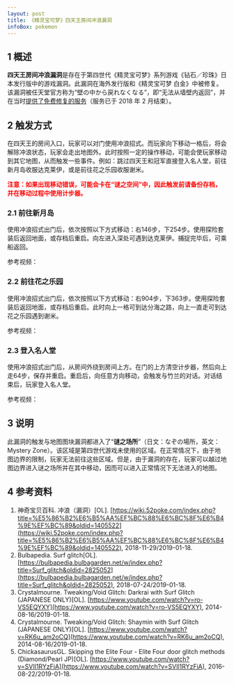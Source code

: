 ```yaml
---
layout: post
title: 《精灵宝可梦》四天王房间冲浪漏洞
infoBox: pokemon
---
```

## 1 概述
**四天王房间冲浪漏洞**是存在于第四世代《精灵宝可梦》系列游戏《钻石／珍珠》日本发行版中的游戏漏洞。此漏洞在海外发行版和《精灵宝可梦 白金》中被修复。该漏洞被任天堂官方称为“壁の中から戻れなくなる”，即“无法从墙壁内返回”，并在当时[提供了免费修复的服务](https://www.nintendo.co.jp/ds/adaj/info/index.html)（服务已于 2018 年 2 月结束）。

## 2 触发方式
在四天王的房间入口，玩家可以对门使用冲浪招式。而玩家向下移动一格后，将会解除冲浪状态，玩家会走出地图外。此时按照一定的操作移动，可能会使玩家移动到其它地图，从而触发一些事件。例如：跳过四天王和冠军直接登入名人堂，前往新月岛收服达克莱伊，或是前往花之乐园收服谢米。

<p style="color: #F00; font-weight: bold;">注意：如果出现移动错误，可能会卡在“谜之空间”中，因此触发前请备份存档，并在移动过程中使用计步器。</p>

### 2.1 前往新月岛
使用冲浪招式出门后，依次按照以下方式移动：右146步，下254步。使用探险套装后返回地面，或存档后重启。向左进入深处可遇到达克莱伊。捕捉完毕后，可乘船返回。

参考视频：

<div class="bilibiliBox" data-aid="35191961" data-page="1"></div>

### 2.2 前往花之乐园
使用冲浪招式出门后，依次按照以下方式移动：右904步，下363步。使用探险套装后返回地面，或存档后重启。此时向上一格可到达分海之路，向上一直走可到达花之乐园遇到谢米。

参考视频：

<div class="bilibiliBox" data-aid="35191961" data-page="2"></div>

### 2.3 登入名人堂
使用冲浪招式出门后，从房间外绕到房间上方。在门的上方清空计步器，然后向上走64步，保存并重启。重启后，向任意方向移动，会触发与竹兰的对话。对话结束后，玩家登入名人堂。

参考视频：
 
<div class="bilibiliBox" data-aid="35192217" data-page="1"></div>

## 3 说明
此漏洞的触发与地图图块漏洞都进入了“**谜之场所**”（日文：<span lang="ja">なぞの場所</span>，英文：<span lang="en">Mystery Zone</span>）。该区域是第四世代游戏未使用的区域。在正常情况下，由于地图边界的限制，玩家无法前往这些区域。但是，由于漏洞的存在，玩家可以越过地图边界进入谜之场所并在其中移动，因而可以进入正常情况下无法进入的地图。

## 4 参考资料
1. 神奇宝贝百科. 冲浪（漏洞）[OL]. [https://wiki.52poke.com/index.php?title=%E5%86%B2%E6%B5%AA%EF%BC%88%E6%BC%8F%E6%B4%9E%EF%BC%89&oldid=1405522](https://wiki.52poke.com/index.php?title=%E5%86%B2%E6%B5%AA%EF%BC%88%E6%BC%8F%E6%B4%9E%EF%BC%89&oldid=1405522), 2018-11-29/2019-01-18.
2. Bulbapedia. Surf glitch[OL]. [https://bulbapedia.bulbagarden.net/w/index.php?title=Surf_glitch&oldid=2825052](https://bulbapedia.bulbagarden.net/w/index.php?title=Surf_glitch&oldid=2825052), 2018-07-24/2019-01-18.
3. Crystalmourne. Tweaking/Void Glitch: Darkrai with Surf Glitch (JAPANESE ONLY)[OL]. [https://www.youtube.com/watch?v=ro-VS5EQYXY](https://www.youtube.com/watch?v=ro-VS5EQYXY), 2014-08-16/2019-01-18.
4. Crystalmourne. Tweaking/Void Glitch: Shaymin with Surf Glitch (JAPANESE ONLY)[OL]. [https://www.youtube.com/watch?v=RK6u_am2oCQ](https://www.youtube.com/watch?v=RK6u_am2oCQ), 2014-08-16/2019-01-18.
5. ChickasaurusGL. Skipping the Elite Four - Elite Four door glitch methods (Diamond/Pearl JP)[OL]. [https://www.youtube.com/watch?v=SVIl1RYzFiA](https://www.youtube.com/watch?v=SVIl1RYzFiA), 2016-08-22/2019-01-18.